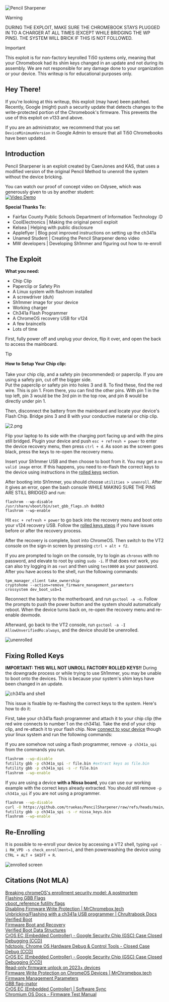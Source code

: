 
<img src="https://github.com/truekas/PencilSharpener/blob/main/src/Logo.png?raw=true" alt="Pencil Sharpener"/>

> [!WARNING]  
> DURING THE EXPLOIT, MAKE SURE THE CHROMEBOOK STAYS PLUGGED IN TO A CHARGER AT ALL TIMES (EXCEPT WHILE BRIDGING THE WP PINS). THE SYSTEM WILL BRICK IF THIS IS NOT FOLLOWED.

> [!IMPORTANT]
> This exploit is for non-factory keyrolled Ti50 systems only, meaning that your Chromebook had its shim keys changed in an update and not during its assembly. We are not responsible for any damage done to your organization or your device. This writeup is for educational purposes only.

## Hey There!
If you're looking at this writeup, this exploit (may have) been patched. Recently, Google (might) push a security update that detects changes to the write-protected portion of the Chromebook's firmware. This prevents the use of this exploit on v133 and above. 

If you are an administrator, we recommend that you set `DeviceMinimumVersion` in Google Admin to ensure that all Ti50 Chromebooks have been updated. 

## Introduction 
Pencil Sharpener is an exploit created by CaenJones and KAS, that uses a modified version of the original Pencil Method to unenroll the system without the device bricking.

You can watch our proof of concept video on Odysee, which was generously given to us by another student:
<br>
[![Video Demo](https://github.com/truekas/PencilSharpener/blob/main/src/Cover.png?raw=true)](https://ody.sh/xySDCFhvHi)

**Special Thanks To:**
- Fairfax County Public Schools Department of Information Technology :D
- CoolElectronics | Making the original pencil exploit
- Kelsea          | Helping with public disclosure 
- Appleflyer         | Blog post improved instructions on setting up the ch341a
- Unamed Student     | Creating the Pencil Sharpener demo video
- MW developers  | Developing Sh1mmer and figuring out how to re-enroll
  
## The Exploit
**What you need:**
- Chip Clip
- Paperclip or Safety Pin
- A Linux system with flashrom installed
- A screwdriver (duh)
- Sh1mmer image for your device
- Working charger
- Ch341a Flash Programmer
- A ChromeOS recovery USB for v124
- A few braincells
- Lots of time

First, fully power off and unplug your device, flip it over, and open the back to access the mainboard.

> [!TIP] 
> **How to Setup Your Chip clip:**
> \
> \
> Take your chip clip, and a safety pin (recommended) or paperclip. If you are using a safety pin, cut off the bigger side.\
> Put the paperclip or safety pin into holes 3 and 8. To find these, find the red wire. This is pin 1. From there, you can find the other pins.
> With pin 1 in the top left, pin 3 would be the 3rd pin in the top row, and pin 8 would be directly under pin 1.

Then, disconnect the battery from the mainboard and locate your device's Flash Chip. Bridge pins 3 and 8 with your conductive material or chip clip.

<img src="https://github.com/truekas/PencilSharpener/blob/main/src/2.png?raw=true" alt="2.png"/>

Flip your laptop to its side with the charging port facing up and with the pins still bridged. Plugin your device and push `esc + refresh + power` to enter the device recovery menu, then press `ctrl + d`. As soon as the screen goes black, press the keys to re-open the recovery menu. 

Insert your Sh1mmer USB and then choose to boot from it. You may get a `no valid image` error. If this happens, you need to re-flash the correct keys to the device using instructions in the [rolled keys](#fixing-rolled-keys) section.

After booting into Sh1mmer, you should choose `utilities > unenroll`. After it gives an error, open the bash console WHILE MAKING SURE THE PINS ARE STILL BRIDGED and run:
```
flashrom --wp-disable
/usr/share/vboot/bin/set_gbb_flags.sh 0x80b3
flashrom --wp-enable
```
Hit `esc + refresh + power` to go back into the recovery menu and boot onto your v124 recovery USB. Follow the [rolled keys steps](#fixing-rolled-keys) if you have issues before or after the recovery process.

After the recovery is complete, boot into ChromeOS. Then switch to the VT2 console on the sign-in screen by pressing `ctrl + alt + f2`. 

If you are prompted to login on the console, try to login as `chronos` with no password, and elevate to root by using `sudo -i`. If that does not work, you can also try logging in as `root` and then using `test0000` as your password. After you have access to the shell, run the following commands:
```
tpm_manager_client take_ownership
cryptohome --action=remove_firmware_management_parameters
crossystem dev_boot_usb=1
```

Reconnect the battery to the motherboard, and run `gsctool -a -o`. Follow the prompts to push the power button and the system should automatically reboot. When the device turns back on, re-open the recovery menu and re-enable devmode.

Afterward, go back to the VT2 console, run `gsctool -a -I AllowUnverifiedRo:always`, and the device should be unenrolled.

<img src="https://github.com/truekas/PencilSharpener/blob/main/src/unenrolled.png?raw=true" alt="unenrolled"/>

## Fixing Rolled Keys
**IMPORTANT: THIS WILL NOT UNROLL FACTORY ROLLED KEYS!!**
During the downgrade process or while trying to use Sh1mmer, you may be unable to boot onto the devices. This is because your system's shim keys have been changed in an update. 

<img src="https://github.com/truekas/PencilSharpener/blob/main/src/rolledkeys.png?raw=true" alt="ch341a and shell"/>

This issue is fixable by re-flashing the correct keys to the system. Here's how to do it:

First, take your ch341a flash programmer and attach it to your chip clip (the red wire connects to number 1 on the ch341a). Take the end of your chip clip, and re-attach it to your flash chip. Now [connect to your device](https://docs.chrultrabook.com/docs/unbricking/unbrick-ch341a.html#prepping-to-flash) though your linux system and run the following commands: 

If you are somehow not using a flash programmer, remove `-p ch341a_spi` from the commands you run.

```bash
flashrom --wp-disable
futility gbb -p ch341a_spi -r file.bin #extract keys as file.bin
futility gbb -p ch341a_spi -s -r file.bin
flashrom --wp-enable
```

If you are using a device **with a Nissa board**, you can use our working example with the correct keys already extracted. You should still remove `-p ch341a_spi` if you are not using a programmer. 

```bash
flashrom --wp-disable
curl -O https://github.com/truekas/PencilSharpener/raw/refs/heads/main/src/nissa_keys.bin
futility gbb -p ch341a_spi -s -r nissa_keys.bin
flashrom --wp-enable
```

## Re-Enrolling
It is possible to re-enroll your device by accessing a VT2 shell, typing `vpd -i RW_VPD -s check_enrollment=1`, and then powerwashing the device using `CTRL + ALT + SHIFT + R`.

<img src="https://github.com/truekas/PencilSharpener/blob/main/src/enrolled.png?raw=true" alt="enrolled screen"/>

## Citations (Not MLA)
[Breaking chromeOS's enrollment security model: A postmortem](https://blog.coolelectronics.me/breaking-cros-6/)
<br>
[Flashing GBB Flags](https://appleflyers-blog.vercel.app/blog/gbbflagflash)
<br>
[vboot_reference futility flags](https://chromium.googlesource.com/chromiumos/platform/vboot_reference/+/refs/heads/main/futility/docs/cmd_gbb_utility.md)
<br>
[Disabling Firmware Write Protection | MrChromebox.tech](https://docs.mrchromebox.tech/docs/firmware/wp/disabling.html)
<br>
[Unbricking/Flashing with a ch341a USB programmer | Chrultrabook Docs](https://docs.chrultrabook.com/docs/unbricking/unbrick-ch341a.html)
<br>
[Verified Boot](https://www.chromium.org/chromium-os/chromiumos-design-docs/verified-boot/)
<br>
[Firmware Boot and Recovery](https://www.chromium.org/chromium-os/chromiumos-design-docs/firmware-boot-and-recovery/)
<br>
[Verified Boot Data Structures](https://www.chromium.org/chromium-os/chromiumos-design-docs/verified-boot-data-structures/)
<br>
[CrOS EC (Embedded Controller) - Google Security Chip (GSC) Case Closed Debugging (CCD)](https://chromium.googlesource.com/chromiumos/platform/ec/+/cr50_stab/docs/case_closed_debugging_gsc.md)
<br>
[hdctools: Chrome OS Hardware Debug & Control Tools - Closed Case Debug (CCD)](https://chromium.googlesource.com/chromiumos/third_party/hdctools/+/HEAD/docs/ccd.md)
<br>
[CrOS EC (Embedded Controller) - Google Security Chip (GSC) Case Closed Debugging (CCD)](https://chromium.googlesource.com/chromiumos/platform/ec/+/fe6ca90e/docs/case_closed_debugging_cr50.md)
<br>
[Read-only firmware unlock on 2023+ devices](https://www.chromium.org/chromium-os/developer-library/guides/device/ro-firmware-unlock/)
<br>
[Firmware Write Protection on ChromeOS Devices | MrChromebox.tech](https://docs.mrchromebox.tech/docs/firmware/wp/)
<br>
[Firmware Management Parameters](https://www.chromium.org/chromium-os/fwmp/)
<br>
[GBB flag-inator](https://binbashbanana.github.io/gbbflaginator/)
<br>
[CrOS EC (Embedded Controller) | Software Sync](https://chromium.googlesource.com/chromiumos/platform/ec/+/HEAD/README.md#Preventing-the-RW-EC-firmware-from-being-overwritten-by-Software-Sync-at-boot)
<br>
[Chromium OS Docs - Firmware Test Manual](https://chromium.googlesource.com/chromiumos/docs/+/master/firmware_test_manual.md)
